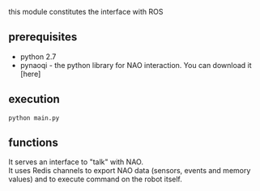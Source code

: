 this module constitutes the interface with ROS

## prerequisites
* python 2.7
* pynaoqi - the python library for NAO interaction.
You can download it [here]

## execution
`python main.py`

## functions
It serves an interface to "talk" with NAO.  
It uses Redis channels to export NAO data (sensors, events and memory values)
and to execute command on the robot itself.

